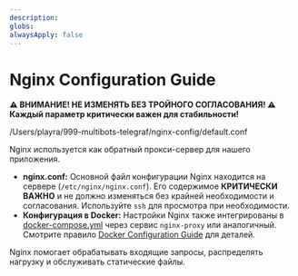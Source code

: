 ```yaml
---
description: 
globs: 
alwaysApply: false
---
```

# Nginx Configuration Guide

**⚠️ ВНИМАНИЕ! НЕ ИЗМЕНЯТЬ БЕЗ ТРОЙНОГО СОГЛАСОВАНИЯ! ⚠️**
**Каждый параметр критически важен для стабильности!**

/Users/playra/999-multibots-telegraf/nginx-config/default.conf

Nginx используется как обратный прокси-сервер для нашего приложения.

- **nginx.conf:** Основной файл конфигурации Nginx находится на сервере (`/etc/nginx/nginx.conf`). Его содержимое **КРИТИЧЕСКИ ВАЖНО** и не должно изменяться без крайней необходимости и согласования. Используйте `ssh` для просмотра при необходимости.
- **Конфигурация в Docker:** Настройки Nginx также интегрированы в [docker-compose.yml](mdc:docker-compose.yml) через сервис `nginx-proxy` или аналогичный. Смотрите правило [Docker Configuration Guide](mdc:.roo/rules/docker-config.md) для деталей.

Nginx помогает обрабатывать входящие запросы, распределять нагрузку и обслуживать статические файлы.
